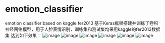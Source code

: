 # emotion_classifier
emotion classifier based on kaggle fer2013
基于Keras框架搭建并训练了卷积神经网络模型，用于人脸表情识别，训练集和测试集均采用kaggle的fer2013数据集
达到如下效果：
![image](https://github.com/shillyshallysxy/emotion_classifier/blob/master/pic/sample1.png)
![image](https://github.com/shillyshallysxy/emotion_classifier/blob/master/pic/sample2.png)
![image](https://github.com/shillyshallysxy/emotion_classifier/blob/master/pic/sample3.png)
![image](https://github.com/shillyshallysxy/emotion_classifier/blob/master/pic/sample4.png)
![image](https://github.com/shillyshallysxy/emotion_classifier/blob/master/pic/sample5.png)
![image](https://github.com/shillyshallysxy/emotion_classifier/blob/master/pic/sample6.png)
